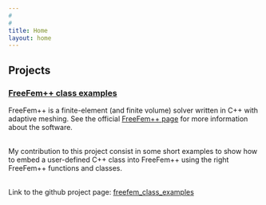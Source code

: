 ```yaml
---
#
#
title: Home
layout: home
---
```


## Projects

### [FreeFem++ class examples](https://gh4ag.github.io/freefem_class_examples/)

FreeFem++ is a finite-element (and finite volume) solver written in C++ with adaptive meshing. See the official [FreeFem++ page](http://www.freefem.org) for more information about the software.<br><br>

My contribution to this project consist in some short examples to show how to embed a user-defined C++ class into FreeFem++ using the right FreeFem++ functions and classes.<br><br>

Link to the github project page: [freefem\_class\_examples](https://gh4ag.github.io/freefem_class_examples/)